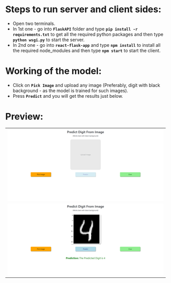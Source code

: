 # Steps to run server and client sides:

- Open two terminals. 
- In 1st one - go into <b>`FlaskAPI`</b> folder and type <b>`pip install -r requirements.txt`</b> to get all the required python packages and then type <b>`python wsgi.py`</b> to start the server.
- In 2nd one - go into <b>`react-flask-app`</b> and type <b>`npm install`</b> to install all the required node_modules and then type <b>`npm start`</b> to start the client.

# Working of the model:
- Click on <b>`Pick Image`</b> and upload any image (Preferably, digit with black background - as the model is trained for such images).
- Press <b>`Predict`</b> and you will get the results just below.

# Preview:
<table>
  <tr>
    <td><img src="output_images/before_upload.png"/></td>
  </tr>
  <tr>
    <td><img src="output_images/after_upload.png"/></td>
  </tr>
</table>